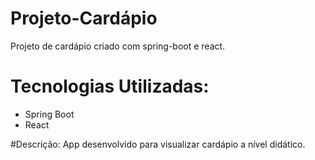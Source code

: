 # Projeto-Cardápio
Projeto de cardápio criado com spring-boot e react.

# Tecnologias Utilizadas:
- Spring Boot
- React

#Descrição:
App desenvolvido para visualizar cardápio a nível didático.

